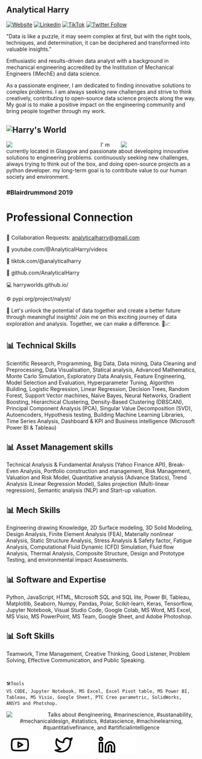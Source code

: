 
Analytical Harry
---

[![Website](https://img.shields.io/website?label=Youtube&style=for-the-badge&url=https://www.youtube.com/channel/UCvMhAaE-L3rwkXUf4BnIhuQ)](https://www.youtube.com/channel/UCvMhAaE-L3rwkXUf4BnIhuQ)   [![Linkedin](https://img.shields.io/website?label=Linkedin&style=for-the-badge&url=https://www.linkedin.com/in/thapahemant/)](https://www.linkedin.com/in/thapahemant/)
[![TikTok](https://img.shields.io/badge/TikTok-%23FF0000?style=for-the-badge&logo=tiktok&logoColor=white)](https://www.tiktok.com/@analyticalharry) [![Twitter Follow](https://img.shields.io/twitter/follow/@AnalyticalHarry?color=1DA1F2&logo=twitter&style=for-the-badge)](https://twitter.com/AnalyticalHarry)     


<p align="leftr"> "Data is like a puzzle, it may seem complex at first, but with the right tools, techniques, and determination, it can be deciphered and transformed into valuable insights."

Enthusiastic and results-driven data analyst with a background in mechanical engineering accredited by the Institution of Mechanical Engineers (IMechE) and data science.
  
As a passionate engineer, I am dedicated to finding innovative solutions to complex problems. I am always seeking new challenges and strive to think creatively, contributing to open-source data science projects along the way. My goal is to make a positive impact on the engineering community and bring people together through my work. 
  

![Harry's World](https://raw.githubusercontent.com/harryworlds/harryworlds/main/glasgow.jpg)
---

<img width="250" align='left' src="https://github.com/harryworlds/harryworlds/blob/main/park.jpg">
  
<img width="200" align='right' src="https://github.com/harryworlds/harryworlds/blob/main/glasgow.png">
I' m currently located in Glasgow and passionate about developing innovative solutions to engineering problems. continuously seeking new challenges, always trying to think out of the box, and doing open-source projects as a python developer. my long-term goal is to contribute value to our human society and environment. 
<br />

### #Blairdrummond 2019
# <p aligh="center"> Professional Connection </p>

🤝 Collaboration Requests: analyticalharry@gmail.com

🎥 youtube.com/@AnalyticalHarry/videos

🎵 tiktok.com/@analyticalharry

🚀 github.com/AnalyticalHarry

💻 harryworlds.github.io/

⚙️ pypi.org/project/nalyst/

🔑 Let's unlock the potential of data together and create a better future through meaningful insights! Join me on this exciting journey of data exploration and analysis. Together, we can make a difference. 🌟📈
<br />

## 📊 Technical Skills
Scientific Research, Programming, Big Data, Data mining, Data Cleaning and Preprocessing, Data Visualisation, Statical analysis, Advanced Mathematics, Monte Carlo Simulation, Exploratory Data Analysis, Feature Engineering, Model Selection and Evaluation, Hyperparameter Tuning, Algorithm Building, Logistic Regression, Linear Regression, Decision Trees, Random Forest, Support Vector machines, Naïve Bayes, Neural Networks, Gradient Boosting, Hierarchical Clustering, Density-Based Clustering (DBSCAN), Principal Component Analysis (PCA), Singular Value Decomposition (SVD), Autoencoders, Hypothesis testing, Building Machine Learning Libraries, Time Series Analysis, Dashboard & KPI and Business intelligence (Microsoft Power BI & Tableau)

## 📊 Asset Management skills
Technical Analysis & Fundamental Analysis (Yahoo Finance API), Break-Even Analysis, Portfolio construction and management, Risk Management, Valuation and Risk Model, Quantitative analysis (Advance Statics), Trend Analysis (Linear Regression Model), Sales projection (Multi-linear regression), Semantic analysis (NLP) and Start-up valuation. 

## 📊 Mech Skills
Engineering drawing Knowledge, 2D Surface modeling, 3D Solid Modeling, Design Analysis, Finite Element Analysis (FEA), 
Materially nonlinear Analysis, Static Structure Analysis, Stress Analysis & Safety factor, Fatigue Analysis, 
Computational Fluid Dynamic (CFD) Simulation, Fluid flow Analysis, Thermal Analysis, Composite Structure, 
Design and Prototype Testing, and environmental impact Assessments.

## 📊 Software and Expertise
Python, JavaScript, HTML, Microsoft SQL and SQL lite, Power BI, Tableau, Matplotlib, Seaborn, Numpy, Pandas, Polar, Scikit-learn, Keras, Tensorflow, Jupyter Notebook, Visual Studio Code, Google Colab, MS Word, MS Excel, MS Visio, MS PowerPoint, MS Team, Google Sheet, and Adobe Photoshop.

## 📊 Soft Skills
Teamwork, Time Management, Creative Thinking, Good Listener, Problem Solving, Effective Communication, and Public Speaking.

<br />

<!--START_SECTION:waka-->
```text
🛠️Tools 
VS CODE, Jupyter Notebook, MS Excel, Excel Pivot table, MS Power BI, Tableau, MS Visio, Google Sheet, PTC Creo parametric, SolidWorks, ANSYS and Photshop.
```
<!--END_SECTION:waka-->

<img width="100" align='left' src="https://i.giphy.com/media/MT5UUV1d4CXE2A37Dg/giphy.webp">

<p align="center">Talks about #engineering, #marinescience, #sustanability, #mechanicaldesign, #statistics, #datascience, #machinelearning, #quantitativefinance, and #artificialintelligence

&nbsp;&nbsp;
[![website](./img/youtube-light.svg)](https://www.youtube.com/channel/UCvMhAaE-L3rwkXUf4BnIhuQ#gh-light-mode-only)
[![website](./img/youtube-dark.svg)](https://www.youtube.com/channel/UCvMhAaE-L3rwkXUf4BnIhuQ#gh-dark-mode-only)
&nbsp;&nbsp;
[![website](./img/twitter-light.svg)](https://twitter.com/whoisthapa#gh-light-mode-only)
[![website](./img/twitter-dark.svg)](https://twitter.com/whoisthapa#gh-dark-mode-only)
&nbsp;&nbsp;
[![website](./img/linkedin-light.svg)](https://www.linkedin.com/in/thapahemant/#gh-light-mode-only)
[![website](./img/linkedin-dark.svg)](https://www.linkedin.com/in/thapahemant/#gh-dark-mode-only)
&nbsp;&nbsp;

